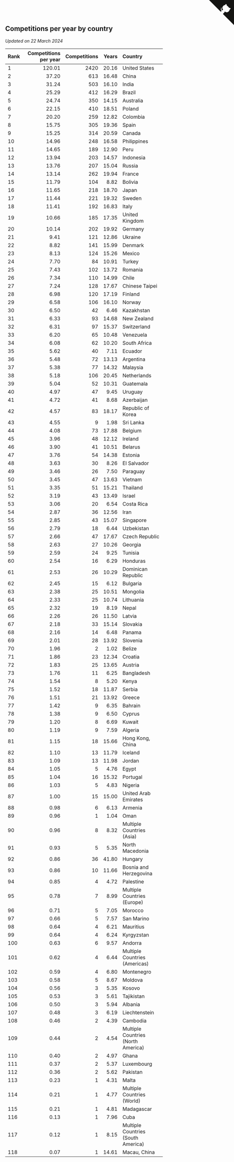 ## Competitions per year by country

*Updated on 22 March 2024*

| Rank | Competitions per year | Competitions | Years | Country |
| :--- | ---: | ---: | ---: | :--- |
| 1 | 120.01 | 2420 | 20.16 | United States |
| 2 | 37.20 | 613 | 16.48 | China |
| 3 | 31.24 | 503 | 16.10 | India |
| 4 | 25.29 | 412 | 16.29 | Brazil |
| 5 | 24.74 | 350 | 14.15 | Australia |
| 6 | 22.15 | 410 | 18.51 | Poland |
| 7 | 20.20 | 259 | 12.82 | Colombia |
| 8 | 15.75 | 305 | 19.36 | Spain |
| 9 | 15.25 | 314 | 20.59 | Canada |
| 10 | 14.96 | 248 | 16.58 | Philippines |
| 11 | 14.65 | 189 | 12.90 | Peru |
| 12 | 13.94 | 203 | 14.57 | Indonesia |
| 13 | 13.76 | 207 | 15.04 | Russia |
| 14 | 13.14 | 262 | 19.94 | France |
| 15 | 11.79 | 104 | 8.82 | Bolivia |
| 16 | 11.65 | 218 | 18.70 | Japan |
| 17 | 11.44 | 221 | 19.32 | Sweden |
| 18 | 11.41 | 192 | 16.83 | Italy |
| 19 | 10.66 | 185 | 17.35 | United Kingdom |
| 20 | 10.14 | 202 | 19.92 | Germany |
| 21 | 9.41 | 121 | 12.86 | Ukraine |
| 22 | 8.82 | 141 | 15.99 | Denmark |
| 23 | 8.13 | 124 | 15.26 | Mexico |
| 24 | 7.70 | 84 | 10.91 | Turkey |
| 25 | 7.43 | 102 | 13.72 | Romania |
| 26 | 7.34 | 110 | 14.99 | Chile |
| 27 | 7.24 | 128 | 17.67 | Chinese Taipei |
| 28 | 6.98 | 120 | 17.19 | Finland |
| 29 | 6.58 | 106 | 16.10 | Norway |
| 30 | 6.50 | 42 | 6.46 | Kazakhstan |
| 31 | 6.33 | 93 | 14.68 | New Zealand |
| 32 | 6.31 | 97 | 15.37 | Switzerland |
| 33 | 6.20 | 65 | 10.48 | Venezuela |
| 34 | 6.08 | 62 | 10.20 | South Africa |
| 35 | 5.62 | 40 | 7.11 | Ecuador |
| 36 | 5.48 | 72 | 13.13 | Argentina |
| 37 | 5.38 | 77 | 14.32 | Malaysia |
| 38 | 5.18 | 106 | 20.45 | Netherlands |
| 39 | 5.04 | 52 | 10.31 | Guatemala |
| 40 | 4.97 | 47 | 9.45 | Uruguay |
| 41 | 4.72 | 41 | 8.68 | Azerbaijan |
| 42 | 4.57 | 83 | 18.17 | Republic of Korea |
| 43 | 4.55 | 9 | 1.98 | Sri Lanka |
| 44 | 4.08 | 73 | 17.88 | Belgium |
| 45 | 3.96 | 48 | 12.12 | Ireland |
| 46 | 3.90 | 41 | 10.51 | Belarus |
| 47 | 3.76 | 54 | 14.38 | Estonia |
| 48 | 3.63 | 30 | 8.26 | El Salvador |
| 49 | 3.46 | 26 | 7.50 | Paraguay |
| 50 | 3.45 | 47 | 13.63 | Vietnam |
| 51 | 3.35 | 51 | 15.21 | Thailand |
| 52 | 3.19 | 43 | 13.49 | Israel |
| 53 | 3.06 | 20 | 6.54 | Costa Rica |
| 54 | 2.87 | 36 | 12.56 | Iran |
| 55 | 2.85 | 43 | 15.07 | Singapore |
| 56 | 2.79 | 18 | 6.44 | Uzbekistan |
| 57 | 2.66 | 47 | 17.67 | Czech Republic |
| 58 | 2.63 | 27 | 10.26 | Georgia |
| 59 | 2.59 | 24 | 9.25 | Tunisia |
| 60 | 2.54 | 16 | 6.29 | Honduras |
| 61 | 2.53 | 26 | 10.29 | Dominican Republic |
| 62 | 2.45 | 15 | 6.12 | Bulgaria |
| 63 | 2.38 | 25 | 10.51 | Mongolia |
| 64 | 2.33 | 25 | 10.74 | Lithuania |
| 65 | 2.32 | 19 | 8.19 | Nepal |
| 66 | 2.26 | 26 | 11.50 | Latvia |
| 67 | 2.18 | 33 | 15.14 | Slovakia |
| 68 | 2.16 | 14 | 6.48 | Panama |
| 69 | 2.01 | 28 | 13.92 | Slovenia |
| 70 | 1.96 | 2 | 1.02 | Belize |
| 71 | 1.86 | 23 | 12.34 | Croatia |
| 72 | 1.83 | 25 | 13.65 | Austria |
| 73 | 1.76 | 11 | 6.25 | Bangladesh |
| 74 | 1.54 | 8 | 5.20 | Kenya |
| 75 | 1.52 | 18 | 11.87 | Serbia |
| 76 | 1.51 | 21 | 13.92 | Greece |
| 77 | 1.42 | 9 | 6.35 | Bahrain |
| 78 | 1.38 | 9 | 6.50 | Cyprus |
| 79 | 1.20 | 8 | 6.69 | Kuwait |
| 80 | 1.19 | 9 | 7.59 | Algeria |
| 81 | 1.15 | 18 | 15.66 | Hong Kong, China |
| 82 | 1.10 | 13 | 11.79 | Iceland |
| 83 | 1.09 | 13 | 11.98 | Jordan |
| 84 | 1.05 | 5 | 4.76 | Egypt |
| 85 | 1.04 | 16 | 15.32 | Portugal |
| 86 | 1.03 | 5 | 4.83 | Nigeria |
| 87 | 1.00 | 15 | 15.00 | United Arab Emirates |
| 88 | 0.98 | 6 | 6.13 | Armenia |
| 89 | 0.96 | 1 | 1.04 | Oman |
| 90 | 0.96 | 8 | 8.32 | Multiple Countries (Asia) |
| 91 | 0.93 | 5 | 5.35 | North Macedonia |
| 92 | 0.86 | 36 | 41.80 | Hungary |
| 93 | 0.86 | 10 | 11.66 | Bosnia and Herzegovina |
| 94 | 0.85 | 4 | 4.72 | Palestine |
| 95 | 0.78 | 7 | 8.99 | Multiple Countries (Europe) |
| 96 | 0.71 | 5 | 7.05 | Morocco |
| 97 | 0.66 | 5 | 7.57 | San Marino |
| 98 | 0.64 | 4 | 6.21 | Mauritius |
| 99 | 0.64 | 4 | 6.24 | Kyrgyzstan |
| 100 | 0.63 | 6 | 9.57 | Andorra |
| 101 | 0.62 | 4 | 6.44 | Multiple Countries (Americas) |
| 102 | 0.59 | 4 | 6.80 | Montenegro |
| 103 | 0.58 | 5 | 8.67 | Moldova |
| 104 | 0.56 | 3 | 5.35 | Kosovo |
| 105 | 0.53 | 3 | 5.61 | Tajikistan |
| 106 | 0.50 | 3 | 5.94 | Albania |
| 107 | 0.48 | 3 | 6.19 | Liechtenstein |
| 108 | 0.46 | 2 | 4.39 | Cambodia |
| 109 | 0.44 | 2 | 4.54 | Multiple Countries (North America) |
| 110 | 0.40 | 2 | 4.97 | Ghana |
| 111 | 0.37 | 2 | 5.37 | Luxembourg |
| 112 | 0.36 | 2 | 5.62 | Pakistan |
| 113 | 0.23 | 1 | 4.31 | Malta |
| 114 | 0.21 | 1 | 4.77 | Multiple Countries (World) |
| 115 | 0.21 | 1 | 4.81 | Madagascar |
| 116 | 0.13 | 1 | 7.96 | Cuba |
| 117 | 0.12 | 1 | 8.15 | Multiple Countries (South America) |
| 118 | 0.07 | 1 | 14.61 | Macau, China |


<a href="https://github.com/JustinTimeCuber/wca_statistics" class="github-corner" aria-label="View source on Github"><svg width="80" height="80" viewBox="0 0 250 250" style="fill:#151513; color:#fff; position: absolute; top: 0; border: 0; right: 0;" aria-hidden="true"><path d="M0,0 L115,115 L130,115 L142,142 L250,250 L250,0 Z"></path><path d="M128.3,109.0 C113.8,99.7 119.0,89.6 119.0,89.6 C122.0,82.7 120.5,78.6 120.5,78.6 C119.2,72.0 123.4,76.3 123.4,76.3 C127.3,80.9 125.5,87.3 125.5,87.3 C122.9,97.6 130.6,101.9 134.4,103.2" fill="currentColor" style="transform-origin: 130px 106px;" class="octo-arm"></path><path d="M115.0,115.0 C114.9,115.1 118.7,116.5 119.8,115.4 L133.7,101.6 C136.9,99.2 139.9,98.4 142.2,98.6 C133.8,88.0 127.5,74.4 143.8,58.0 C148.5,53.4 154.0,51.2 159.7,51.0 C160.3,49.4 163.2,43.6 171.4,40.1 C171.4,40.1 176.1,42.5 178.8,56.2 C183.1,58.6 187.2,61.8 190.9,65.4 C194.5,69.0 197.7,73.2 200.1,77.6 C213.8,80.2 216.3,84.9 216.3,84.9 C212.7,93.1 206.9,96.0 205.4,96.6 C205.1,102.4 203.0,107.8 198.3,112.5 C181.9,128.9 168.3,122.5 157.7,114.1 C157.9,116.9 156.7,120.9 152.7,124.9 L141.0,136.5 C139.8,137.7 141.6,141.9 141.8,141.8 Z" fill="currentColor" class="octo-body"></path></svg></a><style>.github-corner:hover .octo-arm{animation:octocat-wave 560ms ease-in-out}@keyframes octocat-wave{0%,100%{transform:rotate(0)}20%,60%{transform:rotate(-25deg)}40%,80%{transform:rotate(10deg)}}@media (max-width:500px){.github-corner:hover .octo-arm{animation:none}.github-corner .octo-arm{animation:octocat-wave 560ms ease-in-out}}</style>

